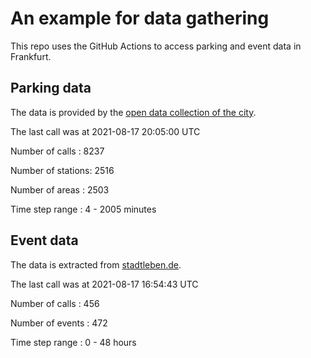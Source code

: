 # An example for data gathering

This repo uses the GitHub Actions to access parking and event data in Frankfurt.

## Parking data
The data is provided by the [open data collection of the city](https://www.offenedaten.frankfurt.de/).

The last call was at 2021-08-17 20:05:00 UTC

Number of calls   : 8237

Number of stations: 2516

Number of areas   : 2503

Time step range   :    4 - 2005 minutes


## Event data
The data is extracted from [stadtleben.de](https://stadtleben.de/frankfurt/).

The last call was at 2021-08-17 16:54:43 UTC

Number of calls   : 456

Number of events  : 472

Time step range   :   0 -  48 hours

